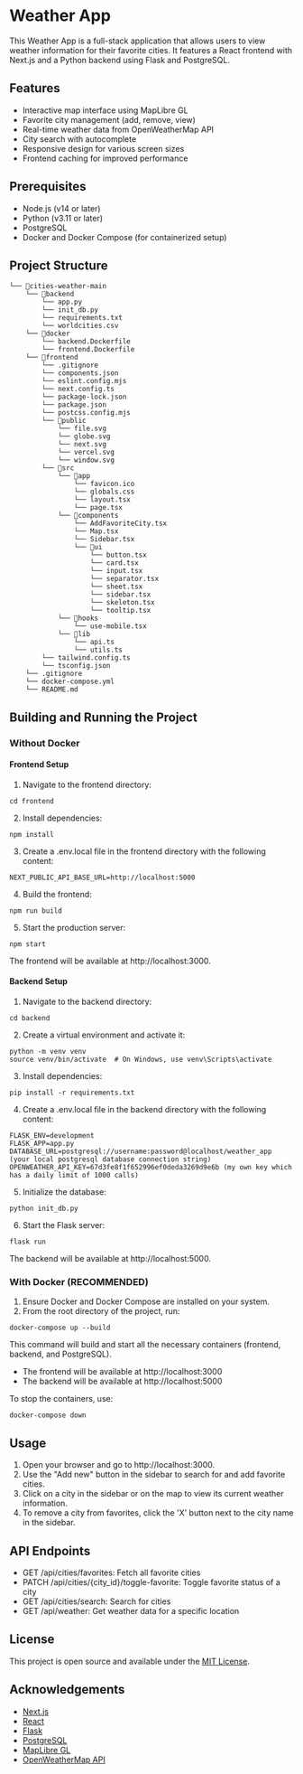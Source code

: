 # Weather App

This Weather App is a full-stack application that allows users to view weather information for their favorite cities. It features a React frontend with Next.js and a Python backend using Flask and PostgreSQL.

## Features

- Interactive map interface using MapLibre GL
- Favorite city management (add, remove, view)
- Real-time weather data from OpenWeatherMap API
- City search with autocomplete
- Responsive design for various screen sizes
- Frontend caching for improved performance

## Prerequisites

- Node.js (v14 or later)
- Python (v3.11 or later)
- PostgreSQL
- Docker and Docker Compose (for containerized setup)

## Project Structure

```
└── 📁cities-weather-main
    └── 📁backend
        └── app.py
        └── init_db.py
        └── requirements.txt
        └── worldcities.csv
    └── 📁docker
        └── backend.Dockerfile
        └── frontend.Dockerfile
    └── 📁frontend
        └── .gitignore
        └── components.json
        └── eslint.config.mjs
        └── next.config.ts
        └── package-lock.json
        └── package.json
        └── postcss.config.mjs
        └── 📁public
            └── file.svg
            └── globe.svg
            └── next.svg
            └── vercel.svg
            └── window.svg
        └── 📁src
            └── 📁app
                └── favicon.ico
                └── globals.css
                └── layout.tsx
                └── page.tsx
            └── 📁components
                └── AddFavoriteCity.tsx
                └── Map.tsx
                └── Sidebar.tsx
                └── 📁ui
                    └── button.tsx
                    └── card.tsx
                    └── input.tsx
                    └── separator.tsx
                    └── sheet.tsx
                    └── sidebar.tsx
                    └── skeleton.tsx
                    └── tooltip.tsx
            └── 📁hooks
                └── use-mobile.tsx
            └── 📁lib
                └── api.ts
                └── utils.ts
        └── tailwind.config.ts
        └── tsconfig.json
    └── .gitignore
    └── docker-compose.yml
    └── README.md
```

## Building and Running the Project

### Without Docker

#### Frontend Setup

1. Navigate to the frontend directory:

```
cd frontend
```

2. Install dependencies:

```
npm install
```

3. Create a .env.local file in the frontend directory with the following content:

```
NEXT_PUBLIC_API_BASE_URL=http://localhost:5000
```

4. Build the frontend:

```
npm run build
```

5. Start the production server:

```
npm start
```

The frontend will be available at http://localhost:3000.

#### Backend Setup

1. Navigate to the backend directory:

```
cd backend
```

2. Create a virtual environment and activate it:

```
python -m venv venv
source venv/bin/activate  # On Windows, use venv\Scripts\activate
```

3. Install dependencies:

```
pip install -r requirements.txt
```

4. Create a .env.local file in the backend directory with the following content:

```
FLASK_ENV=development
FLASK_APP=app.py
DATABASE_URL=postgresql://username:password@localhost/weather_app (your local postgresql database connection string)
OPENWEATHER_API_KEY=67d3fe8f1f652996ef0deda3269d9e6b (my own key which has a daily limit of 1000 calls)
```

5. Initialize the database:

```
python init_db.py
```

6. Start the Flask server:

```
flask run
```

The backend will be available at http://localhost:5000.

### With Docker (RECOMMENDED)

1. Ensure Docker and Docker Compose are installed on your system.
2. From the root directory of the project, run:

```
docker-compose up --build
```

This command will build and start all the necessary containers (frontend, backend, and PostgreSQL).

- The frontend will be available at http://localhost:3000
- The backend will be available at http://localhost:5000

To stop the containers, use:

```
docker-compose down
```

## Usage

1. Open your browser and go to http://localhost:3000.
2. Use the "Add new" button in the sidebar to search for and add favorite cities.
3. Click on a city in the sidebar or on the map to view its current weather information.
4. To remove a city from favorites, click the 'X' button next to the city name in the sidebar.


## API Endpoints

- GET /api/cities/favorites: Fetch all favorite cities
- PATCH /api/cities/{city_id}/toggle-favorite: Toggle favorite status of a city
- GET /api/cities/search: Search for cities
- GET /api/weather: Get weather data for a specific location

## License

This project is open source and available under the [MIT License](LICENSE).

## Acknowledgements

- [Next.js](https://nextjs.org/)
- [React](https://reactjs.org/)
- [Flask](https://flask.palletsprojects.com/)
- [PostgreSQL](https://www.postgresql.org/)
- [MapLibre GL](https://maplibre.org/)
- [OpenWeatherMap API](https://openweathermap.org/api)
